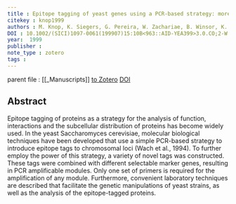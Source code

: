```yaml
---
title : Epitope tagging of yeast genes using a PCR-based strategy: more tags and improved practical routines
citekey : knop1999
authors : M. Knop, K. Siegers, G. Pereira, W. Zachariae, B. Winsor, K. Nasmyth, E. Schiebel
DOI : 10.1002/(SICI)1097-0061(199907)15:10B<963::AID-YEA399>3.0.CO;2-W
year:  1999
publisher : 
note_type : zotero
tags : 
---
```


parent file : [[_Manuscripts]]
[to Zotero](zotero://select/items/@knop1999) [DOI](https://doi.org/10.1002/(SICI)1097-0061(199907)15:10B<963::AID-YEA399>3.0.CO;2-W)

Abstract
---
Epitope tagging of proteins as a strategy for the analysis of function, interactions and the subcellular distribution of proteins has become widely used. In the yeast Saccharomyces cerevisiae, molecular biological techniques have been developed that use a simple PCR-based strategy to introduce epitope tags to chromosomal loci (Wach et al., 1994). To further employ the power of this strategy, a variety of novel tags was constructed. These tags were combined with different selectable marker genes, resulting in PCR amplificable modules. Only one set of primers is required for the amplification of any module. Furthermore, convenient laboratory techniques are described that facilitate the genetic manipulations of yeast strains, as well as the analysis of the epitope-tagged proteins.

